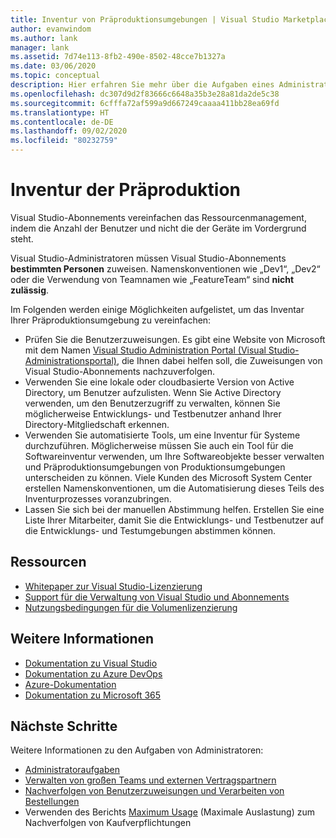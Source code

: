 ```yaml
---
title: Inventur von Präproduktionsumgebungen | Visual Studio Marketplace
author: evanwindom
ms.author: lank
manager: lank
ms.assetid: 7d74e113-8fb2-490e-8502-48cce7b1327a
ms.date: 03/06/2020
ms.topic: conceptual
description: Hier erfahren Sie mehr über die Aufgaben eines Administrators bei der Inventur der Präproduktionsumgebung.
ms.openlocfilehash: dc307d9d2f83666c6648a35b3e28a81da2de5c38
ms.sourcegitcommit: 6cfffa72af599a9d667249caaaa411bb28ea69fd
ms.translationtype: HT
ms.contentlocale: de-DE
ms.lasthandoff: 09/02/2020
ms.locfileid: "80232759"
---
```

# <a name="inventory-of-pre-production-environment"></a>Inventur der Präproduktion
Visual Studio-Abonnements vereinfachen das Ressourcenmanagement, indem die Anzahl der Benutzer und nicht die der Geräte im Vordergrund steht.

Visual Studio-Administratoren müssen Visual Studio-Abonnements **bestimmten Personen** zuweisen. Namenskonventionen wie „Dev1“, „Dev2“ oder die Verwendung von Teamnamen wie „FeatureTeam“ sind **nicht zulässig**.

Im Folgenden werden einige Möglichkeiten aufgelistet, um das Inventar Ihrer Präproduktionsumgebung zu vereinfachen:
- Prüfen Sie die Benutzerzuweisungen. Es gibt eine Website von Microsoft mit dem Namen [Visual Studio Administration Portal (Visual Studio-Administrationsportal)](https://manage.visualstudio.com/), die Ihnen dabei helfen soll, die Zuweisungen von Visual Studio-Abonnements nachzuverfolgen.
- Verwenden Sie eine lokale oder cloudbasierte Version von Active Directory, um Benutzer aufzulisten. Wenn Sie Active Directory verwenden, um den Benutzerzugriff zu verwalten, können Sie möglicherweise Entwicklungs- und Testbenutzer anhand Ihrer Directory-Mitgliedschaft erkennen.
- Verwenden Sie automatisierte Tools, um eine Inventur für Systeme durchzuführen. Möglicherweise müssen Sie auch ein Tool für die Softwareinventur verwenden, um Ihre Softwareobjekte besser verwalten und Präproduktionsumgebungen von Produktionsumgebungen unterscheiden zu können. Viele Kunden des Microsoft System Center erstellen Namenskonventionen, um die Automatisierung dieses Teils des Inventurprozesses voranzubringen.
- Lassen Sie sich bei der manuellen Abstimmung helfen. Erstellen Sie eine Liste Ihrer Mitarbeiter, damit Sie die Entwicklungs- und Testbenutzer auf die Entwicklungs- und Testumgebungen abstimmen können.

## <a name="resources"></a>Ressourcen
- [Whitepaper zur Visual Studio-Lizenzierung](https://visualstudio.microsoft.com/wp-content/uploads/2019/06/Visual-Studio-Licensing-Whitepaper-May-2019.pdf)
- [Support für die Verwaltung von Visual Studio und Abonnements](https://visualstudio.microsoft.com/support/support-overview-vs)
- [Nutzungsbedingungen für die Volumenlizenzierung](https://www.microsoft.com/licensing/product-licensing/products.aspx)

## <a name="see-also"></a>Weitere Informationen
- [Dokumentation zu Visual Studio](https://docs.microsoft.com/visualstudio/)
- [Dokumentation zu Azure DevOps](https://docs.microsoft.com/azure/devops/)
- [Azure-Dokumentation](https://docs.microsoft.com/azure/)
- [Dokumentation zu Microsoft 365](https://docs.microsoft.com/microsoft-365/)

## <a name="next-steps"></a>Nächste Schritte
Weitere Informationen zu den Aufgaben von Administratoren:
- [Administratoraufgaben](admin-responsibilities.md)
- [Verwalten von großen Teams und externen Vertragspartnern](manage-teams.md)
- [Nachverfolgen von Benutzerzuweisungen und Verarbeiten von Bestellungen](assignments-orders.md)
- Verwenden des Berichts [Maximum Usage](maximum-usage.md) (Maximale Auslastung) zum Nachverfolgen von Kaufverpflichtungen



